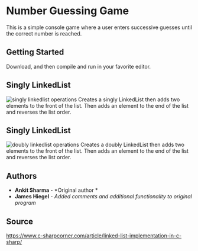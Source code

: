 # Number Guessing Game

This is a simple console game where a user enters successive guesses until the correct number is reached.

## Getting Started

Download, and then compile and run in your favorite editor.

## Singly LinkedList
![singly linkedlist operations]()
Creates a singly LinkedList then adds two elements to the front of the list.
Then adds an element to the end of the list and reverses the list order.

## Singly LinkedList
![doubly linkedlist operations]()
Creates a doubly LinkedList then adds two elements to the front of the list.
Then adds an element to the end of the list and reverses the list order.

## Authors

* **Ankit Sharma** - *Original author *
* **James Hiegel** - *Added comments and additional functionality to original program*

## Source

https://www.c-sharpcorner.com/article/linked-list-implementation-in-c-sharp/